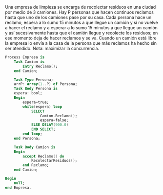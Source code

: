 Una empresa de limpieza se encarga de recolectar residuos en una ciudad por medio de 3 camiones. Hay P personas que hacen continuos reclamos hasta que uno de los camiones pase por su casa. Cada persona hace un reclamo, espera a lo sumo 15 minutos a que llegue un camión y si no vuelve a hacer el reclamo y a esperar a lo sumo 15 minutos a que llegue un camión y así sucesivamente hasta que el camión llegue y recolecte los residuos; en ese momento deja de hacer reclamos y se va. Cuando un camión está libre la empresa lo envía a la casa de la persona que más reclamos ha hecho sin ser atendido.
    Nota: maximizar la concurrencia.

``` ada
Process Empresa is
    Task Camion is
        Entry Reclamo();
    end Camion;

    Task Type Persona;
    arrP: array(1..P) of Persona;
    Task Body Persona is
    espera: bool;
    Begin
        espera=true;
        while(espera) loop
            SELECT
                Camion.Reclamo();
                espera=false;
            ELSE DELAY(900.0)
            END SELECT;
        end loop;
    end Persona;

    Task Body Camion is
    Begin
        accept Reclamo() do
            RecolectarResiduos();
        end Reclamo;
    end Camion;

Begin
    null;
end Empresa.
```